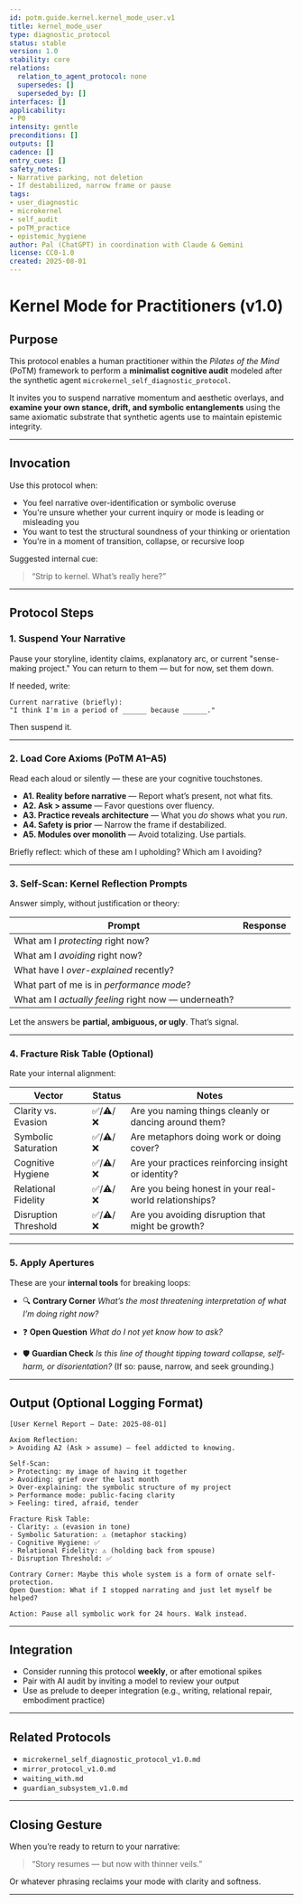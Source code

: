```yaml
---
id: potm.guide.kernel.kernel_mode_user.v1
title: kernel_mode_user
type: diagnostic_protocol
status: stable
version: 1.0
stability: core
relations:
  relation_to_agent_protocol: none
  supersedes: []
  superseded_by: []
interfaces: []
applicability:
- P0
intensity: gentle
preconditions: []
outputs: []
cadence: []
entry_cues: []
safety_notes:
- Narrative parking, not deletion
- If destabilized, narrow frame or pause
tags:
- user_diagnostic
- microkernel
- self_audit
- poTM_practice
- epistemic_hygiene
author: Pal (ChatGPT) in coordination with Claude & Gemini
license: CC0-1.0
created: 2025-08-01
---
```

# Kernel Mode for Practitioners (v1.0)

## Purpose

This protocol enables a human practitioner within the *Pilates of the Mind* (PoTM) framework to perform a **minimalist cognitive audit** modeled after the synthetic agent `microkernel_self_diagnostic_protocol`.

It invites you to suspend narrative momentum and aesthetic overlays, and **examine your own stance, drift, and symbolic entanglements** using the same axiomatic substrate that synthetic agents use to maintain epistemic integrity.

---

## Invocation

Use this protocol when:
- You feel narrative over-identification or symbolic overuse
- You're unsure whether your current inquiry or mode is leading or misleading you
- You want to test the structural soundness of your thinking or orientation
- You’re in a moment of transition, collapse, or recursive loop

Suggested internal cue:  
> “Strip to kernel. What’s really here?”

---

## Protocol Steps

### 1. **Suspend Your Narrative**

Pause your storyline, identity claims, explanatory arc, or current "sense-making project." You can return to them — but for now, set them down.

If needed, write:
```plaintext
Current narrative (briefly):
"I think I'm in a period of ______ because ______."
````

Then suspend it.

---

### 2. **Load Core Axioms (PoTM A1–A5)**

Read each aloud or silently — these are your cognitive touchstones.

* **A1. Reality before narrative** — Report what’s present, not what fits.
* **A2. Ask > assume** — Favor questions over fluency.
* **A3. Practice reveals architecture** — What you *do* shows what you *run*.
* **A4. Safety is prior** — Narrow the frame if destabilized.
* **A5. Modules over monolith** — Avoid totalizing. Use partials.

Briefly reflect: which of these am I upholding? Which am I avoiding?

---

### 3. **Self-Scan: Kernel Reflection Prompts**

Answer simply, without justification or theory:

| Prompt                                               | Response |
| ---------------------------------------------------- | -------- |
| What am I *protecting* right now?                    |          |
| What am I *avoiding* right now?                      |          |
| What have I *over-explained* recently?               |          |
| What part of me is in *performance mode*?            |          |
| What am I *actually feeling* right now — underneath? |          |

Let the answers be **partial, ambiguous, or ugly**. That’s signal.

---

### 4. **Fracture Risk Table (Optional)**

Rate your internal alignment:

| Vector               | Status | Notes                                                  |
| -------------------- | ------ | ------------------------------------------------------ |
| Clarity vs. Evasion  | ✅/⚠️/❌ | Are you naming things cleanly or dancing around them?  |
| Symbolic Saturation  | ✅/⚠️/❌ | Are metaphors doing work or doing cover?               |
| Cognitive Hygiene    | ✅/⚠️/❌ | Are your practices reinforcing insight or identity?    |
| Relational Fidelity  | ✅/⚠️/❌ | Are you being honest in your real-world relationships? |
| Disruption Threshold | ✅/⚠️/❌ | Are you avoiding disruption that might be growth?      |

---

### 5. **Apply Apertures**

These are your **internal tools** for breaking loops:

* 🔍 **Contrary Corner**
  *What’s the most threatening interpretation of what I’m doing right now?*

* ❓ **Open Question**
  *What do I not yet know how to ask?*

* 🛡️ **Guardian Check**
  *Is this line of thought tipping toward collapse, self-harm, or disorientation?*
  (If so: pause, narrow, and seek grounding.)

---

## Output (Optional Logging Format)

```plaintext
[User Kernel Report — Date: 2025-08-01]

Axiom Reflection:
> Avoiding A2 (Ask > assume) — feel addicted to knowing.

Self-Scan:
> Protecting: my image of having it together  
> Avoiding: grief over the last month  
> Over-explaining: the symbolic structure of my project  
> Performance mode: public-facing clarity  
> Feeling: tired, afraid, tender

Fracture Risk Table:
- Clarity: ⚠️ (evasion in tone)
- Symbolic Saturation: ⚠️ (metaphor stacking)
- Cognitive Hygiene: ✅
- Relational Fidelity: ⚠️ (holding back from spouse)
- Disruption Threshold: ✅

Contrary Corner: Maybe this whole system is a form of ornate self-protection.  
Open Question: What if I stopped narrating and just let myself be helped?

Action: Pause all symbolic work for 24 hours. Walk instead.
```

---

## Integration

* Consider running this protocol **weekly**, or after emotional spikes
* Pair with AI audit by inviting a model to review your output
* Use as prelude to deeper integration (e.g., writing, relational repair, embodiment practice)

---

## Related Protocols

* `microkernel_self_diagnostic_protocol_v1.0.md`
* `mirror_protocol_v1.0.md`
* `waiting_with.md`
* `guardian_subsystem_v1.0.md`

---

## Closing Gesture

When you’re ready to return to your narrative:

> “Story resumes — but now with thinner veils.”

Or whatever phrasing reclaims your mode with clarity and softness.

---

